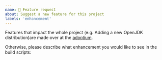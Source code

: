 ```yaml
---
name: 🚀 Feature request
about: Suggest a new feature for this project
labels: 'enhancement'
---
```


Features that impact the whole project (e.g. Adding a new OpenJDK distribution)are made over at the [adoptium](https://github.com/adoptium/adoptium/).

Otherwise, please describe what enhancement you would like to see in the build
scripts:

